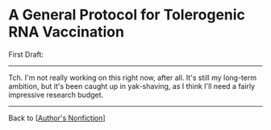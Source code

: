 # A General Protocol for Tolerogenic RNA Vaccination

First Draft:

---
Tch.  I'm not really working on this right now, after all.  It's still my long-term ambition, but it's been caught up in yak-shaving, as I think I'll need a fairly impressive research budget.

---
Back to [[Author's Nonfiction]]

[//begin]: # "Autogenerated link references for markdown compatibility"
[Author's Nonfiction]: authors-nonfiction.md "Author's Nonfiction"
[//end]: # "Autogenerated link references"